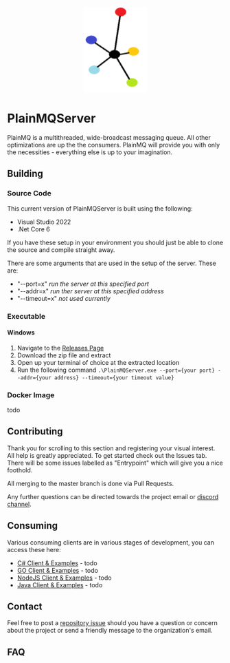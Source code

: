 <p align="center">
	<img src="imgs/logo.png" width="150" height="200">
</p>

# PlainMQServer

PlainMQ is a multithreaded, wide-broadcast messaging queue. All other optimizations are up the the consumers. PlainMQ will provide you with only the necessities - everything else is up to your imagination.

## Building

### Source Code

This current version of PlainMQServer is built using the following:

- Visual Studio 2022
- .Net Core 6

If you have these setup in your environment you should just be able to clone the source and compile straight away.

There are some arguments that are used in the setup of the server. These are:

- "--port=x" _run the server at this specified port_
- "--addr=x" _run ther server at this specified address_
- "--timeout=x" _not used currently_

### Executable

#### Windows

1. Navigate to the [Releases Page](https://github.com/PlainMQ/PlainMQServer/releases)
1. Download the zip file and extract
1. Open up your terminal of choice at the extracted location
1. Run the following command `.\PlainMQServer.exe --port={your port} --addr={your address} --timeout={your timeout value}`

### Docker Image

todo

## Contributing

Thank you for scrolling to this section and registering your visual interest. All help is greatly appreciated. To get started check out the Issues tab. There will be some issues labelled as "Entrypoint" which will give you a nice foothold.

All merging to the master branch is done via Pull Requests.

Any further questions can be directed towards the project email or [discord channel](https://discord.com/channels/1113097416082735225/1113097416577658913).

## Consuming

Various consuming clients are in various stages of development, you can access these here:

- [C# Client & Examples](https://github.com/PlainMQ/PlainMQ.Net) - todo
- [GO Client & Examples](https://github.com/PlainMQ/PlainMQ.GO) - todo
- [NodeJS Client & Examples](https://github.com/PlainMQ/PlainMQ.Node) - todo
- [Java Client & Examples](https://github.com/PlainMQ/PlainMQ.Java) - todo

## Contact

Feel free to post a [repository issue](https://github.com/PlainMQ/PlainMQServer/issues) should you have a question or concern about the project or send a friendly message to the organization's email.

## FAQ
